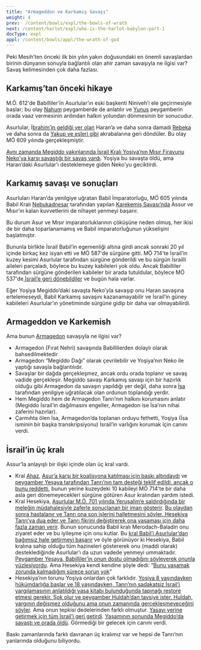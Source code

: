 ```yaml
---
title: "Armageddon ve Karkamış Savaşı"
weight: 4
prev:  /content/bowls/expl/the-bowls-of-wrath
next: /content/harlot/expl/who-is-the-harlot-babylon-part-1
docType: expl
appl: /content/bowls/appl/the-wrath-of-god
---
```


Peki Mesih’ten önceki ilk bin yılın yakın doğusundaki en önemli savaşlardan birinin dünyanın sonuyla bağlantılı olan ahir zaman savaşıyla ne ilgisi var? Savaş kelimesinden çok daha fazlası.

## Karkamış’tan önceki hikaye

<a name="f7c8"></a>
M.Ö. 612'de Babilliler’in Asurlular’ın eski başkenti Niniveh’i ele geçirmesiyle başlar; bu olay [Nahum](https://www.bibleserver.com/TR/Nahum1) peygamberde de anlatılır ve [Yunus](https://www.bibleserver.com/TR/Yunus1) peygamberin orada vaaz vermesinin ardından halkın yolundan dönmesinin bir sonucudur.

Asurlular, İ[brahim’in geldiği yer olan](https://www.bibleserver.com/TR/Yarat%C4%B1l%C4%B1%C5%9F11%3A31) Haran’a ve daha sonra damadı [Rebeka](https://www.bibleserver.com/TR/Yarat%C4%B1l%C4%B1%C5%9F24) ve daha sonra da [Yakup ve eşleri gibi](https://www.bibleserver.com/TR/Yarat%C4%B1l%C4%B1%C5%9F28) akrabalarına geri döndüler. Bu olay MÖ 609 yılında gerçekleşmiştir.

[Aynı zamanda Megiddo yakınlarında İsrail Kralı Yoşiya’nın Mısır Firavunu Neko’ya karşı savaştığı bir savaş vardı](https://www.bibleserver.com/TR/2.Tarihler35%3A20-25). Yoşiya bu savaşta öldü, ama Haran’daki Asurlular’ı desteklemeye giden Neko’yu geciktirdi.

## Karkamış savaşı ve sonuçları

<a name="7fa7"></a>
Asurluları Haran’da yenilgiye uğratan Babil İmparatorluğu, MÖ 605 yılında Babil Kralı [Nebukadnesar](https://en.wikipedia.org/wiki/Nebuchadnezzar_II) tarafından yapılan [Karekemiş Savaşı’nda](https://en.wikipedia.org/wiki/Battle_of_Carchemish) Assur ve Mısır’ın kalan kuvvetlerini de nihayet yenmeyi başarır.

Bu durum Asur ve Mısır imparatorluklarının çöküşüne neden olmuş, her ikisi de bir daha toparlanamamış ve Babil imparatorluğunun yükselişini başlatmıştır.

Bununla birlikte İsrail Babil’in egemenliği altına girdi ancak sonraki 20 yıl içinde birkaç kez isyan etti ve MÖ 587'de sürgüne gitti. MÖ 714'te İsrail’in kuzey kesimi Asurlular tarafından sürgüne gönderildi ve bu sürgün İsrailli aileleri parçaladı, böylece bu kuzey kabileleri yok oldu. Ancak Babilliler tarafından sürgüne gönderilen kabileler bir arada tutuldular, böylece MÖ 537'de[ İsrail’e geri dönebildiler](https://www.bibleserver.com/TR/Ezra1%3A1-3) ve bugün hala varlar.

Eğer Yoşiya Megiddo’daki savaşta Neko’yla savaşıp onu Haran savaşına ertelemeseydi, Babil Karkamış savaşını kazanamayabilir ve İsrail’in güney kabileleri Asurlular’ın yönetiminde sürgüne gidip bir daha var olmayabilirdi.

## Armageddon ve Karkemish

<a name="f9f7"></a>
Ama bunun [Armagedon](https://www.bibleserver.com/TR/Vahiy16%3A12-16) savaşıyla ne ilgisi var?

- Armagedon (Fırat Nehri) savaşında Babillilerden dolaylı olarak bahsedilmektedir
- Armagedon “Megiddo Dağı” olarak çevrilebilir ve Yoşiya’nın Neko ile yaptığı savaşla bağlantılıdır.
- Savaşlar bir dağda gerçekleşmez, ancak ordu orada toplanır ve savaş vadide gerçekleşir. Megiddo savaşı Karkamış savaşı için bir hazırlık olduğu gibi Armagedon da savaşın yapıldığı yer değil, daha sonra [İsa](https://www.bibleserver.com/TR/Vahiy19%3A11-21) tarafından yenilgiye uğratılacak olan ordunun toplandığı yerdir.
- Hem Megiddo hem de Armagedon Tanrı’nın halkını korumasını anlatır (Megiddo İsrail’in dağılmasını engeller, Armagedon ise İsa’nın nihai zaferini hazırlar).
- Çarmıhta ölen İsa, Armagedon’da toplanan orduyu fethetti, Yoşiya (İsa isminin bir başka transkripsiyonu) İsrail’in varlığını korumak için canını verdi.

## İsrail’in üç kralı

<a name="0554"></a>
Assur’la anlayışlı bir ilişki içinde olan üç kral vardı.

- Kral [Ahaz](https://www.bibleserver.com/TR/Ye%C5%9Faya7%3A1-14), [Asur’a karşı bir koalisyona katılması için baskı altındaydı](https://en.wikipedia.org/wiki/Ahaz#Destruction_of_Northern_Kingdom) ve [peygamber Yeşaya tarafından Tanrı’nın tam desteği teklif edildi, ancak o bunu reddetti](https://www.bibleserver.com/TR/Ye%C5%9Faya7%3A1-14), bunun yerine kuzeydeki 10 kabileyi MÖ 714'te bir daha asla geri dönemeyecekleri sürgüne götüren Asur kralından yardım istedi.
- Kral Hesekiya, [Asurlular M.Ö. 701 yılında Yeruşalim’e saldırdığında bir meleğin müdahalesiyle zaferle sonuçlanan bir iman gösterir](https://www.bibleserver.com/TR/Ye%C5%9Faya37). [Bu olaydan sonra hastalanır ve Tanrı ona son işlerini halletmesini söyler. Hesekiya Tanrı’ya dua eder ve Tanrı fikrini değiştirerek ona yaşaması için daha fazla zaman verir](https://www.bibleserver.com/TR/Ye%C5%9Faya38). Bunun sonucunda Babil kralı Merodach-Baladin onu ziyaret eder ve bu iyileşme için onu kutlar. Bu [kral Babil’i Asurlular’dan bağımsız hale getirmeyi başarır](https://en.wikipedia.org/wiki/Marduk-apla-iddina_II) ve öyle görünüyor ki Hesekiya, Babil kralına sahip olduğu tüm hazineleri göstererek onu (maddi olarak) desteklediğinde Asurlular’ı da uzun vadede yenmeyi ummaktadır. [Peygamber Yeşaya, Babilliler’in onun dostu olmadığını söyleyerek onunla yüzleşiyordu](https://www.bibleserver.com/TR/Ye%C5%9Faya39%3A3-7). Ama Hesekiya kendi kendine şöyle dedi: “[Bunu yaşamak zorunda kalmadığım sürece sorun yok](https://www.bibleserver.com/TR/Ye%C5%9Faya39%3A8)”
- Hesekiya’nın torunu Yoşiya onlardan çok farklıdır. [Yoşiya 8 yaşındayken hükümdarlığa başlar ve 18 yaşındayken, Tanrı’nın sadakatsiz İsrail’i yargılamasının anlatıldığı yasa kitabı bulunduğunda tapınağı restore etmesi gerekir. Şok olur ve peygamber Huldah’dan tavsiye ister. Huldah, yargının değişmez olduğunu ama onun zamanında gerçekleşmeyeceğini söyler](https://www.bibleserver.com/TR/2.Krallar22). Ama onun tepkisi dedelerinden farklı olmuştur. [Yasayı yerine getirmek için tüm İsrail’i geri getirdi](https://www.bibleserver.com/TR/2.Krallar23%3A1-27). [Yaşamının sonunda Megiddo’da savaştı ve orada öldü](https://www.bibleserver.com/TR/2.Krallar23%3A28-30). Görmediği bir gelecek için canını verdi.

Baskı zamanlarında farklı davranan üç kralımız var ve hepsi de Tanrı’nın yanlarında olduğunu biliyordu.

